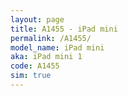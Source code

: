 ```yaml
---
layout: page
title: A1455 - iPad mini
permalink: /A1455/
model_name: iPad mini
aka: iPad mini 1
code: A1455
sim: true
---
```

